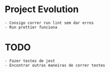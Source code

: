 # Project Evolution
    - Consigo correr run lint sem dar erros
    - Run prettier funciona

# TODO
    - Fazer testes de jest
    - Encontrar outras maneiras de correr testes
